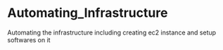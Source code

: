 # Automating_Infrastructure
Automating the infrastructure including creating ec2 instance and setup softwares on it
